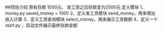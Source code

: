 ##项目介绍
原有存款 1000元， 发工资之后存款变为2000元
定义模块
1、money.py saved_money = 1000
2、定义发工资模块 send_money，用来增加收入计算
3、定义工资查询模块 select_money，用来展示工资数额
4、定义一个start.py ，启动文件展示最终存款金额